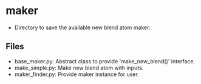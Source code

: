 # maker
* Directory to save the available new blend atom maker.

## Files
* base_maker.py: Abstract class to provide 'make_new_blend()' interface.
* make_simple.py: Make new blend atom with inputs.
* maker_finder.py: Provide maker instance for user.
